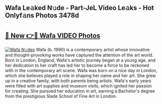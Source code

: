 ## Wafa Le𝚊ked N𝚞de - Part-JeL Video Le𝚊ks - Hot Onlyf𝚊ns Photos 3478d

# <h2><a href="http://ab5939.deff.icu/?id=Wafa">🔗 New 👉🔴 Wafa VIDEO Photos</a></h2>

[![Wafa N𝚞des](https://i.imgur.com/rIISA9y.gif)](http://ab5939.deff.icu/?id=Wafa)
Wafa (b. 1990) is a contemporary artist whose innovative and thought-provoking works have captured the attention of the art world. Born in London, England, Wafa's artistic journey began at a young age, and her dedication to her craft has led her to become a force to be reckoned with in the contemporary art scene. Wafa was born on a nice day in London, which she believes played a role in shaping her name and her art. She grew up in a creative family, with both parents being artists. Wafa's early years were filled with art supplies and museum visits, which ignited her passion for creating. She pursued her education in art, earning a Bachelor's degree from the prestigious Slade School of Fine Art in London.
